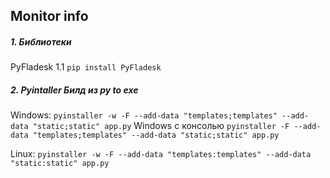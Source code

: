 ## Monitor info
##### 1. Библиотеки

PyFladesk 1.1  ` pip install PyFladesk ` 
##### 2. Pyintaller Билд из py to exe

Windows:
` pyinstaller -w -F --add-data "templates;templates" --add-data "static;static" app.py `
Windows с консолью
` pyinstaller -F --add-data "templates;templates" --add-data "static;static" app.py `

Linux: 
` pyinstaller -w -F --add-data "templates:templates" --add-data "static:static" app.py `
